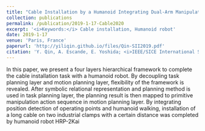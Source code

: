 ```yaml
---
title: "Cable Installation by a Humanoid Integrating Dual-Arm Manipulation and Walking"
collection: publications
permalink: /publication/2019-1-17-Cable2020
excerpt: '<i>Keywords:</i> Cable installation, Humanoid robot'
date: 2019-1-17
venue: 'Paris, France'
paperurl: 'http://yiliqin.github.io/files/Qin-SII2019.pdf'
citation: 'Y. Qin, A. Escande, E. Yoshida; <i>IEEE/SICE International Symposium on System Integration</i> (2019).'
---
```

In this paper, we present a four layers hierarchical framework to complete the cable installation task with a humanoid robot. By decoupling task planning layer and motion planning layer, flexibility of the framework is revealed. After symbolic relational representation and planning method is used in task planning layer, the planning result is then mapped to primitive manipulation action sequence in motion planning layer. By integrating position detection of operating points and humanoid walking, installation of a long cable on two industrial clamps with a certain distance was completed by humanoid robot HRP-2Kai
